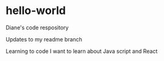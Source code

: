 # hello-world
Diane's code respository 

Updates to my readme branch

Learning to code
I want to learn about Java script and React 
